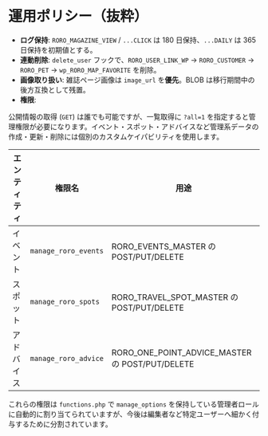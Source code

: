 # 運用ポリシー（抜粋）

- **ログ保持**: `RORO_MAGAZINE_VIEW` / `...CLICK` は 180 日保持、`...DAILY` は 365 日保持を初期値とする。
- **連動削除**: `delete_user` フックで、`RORO_USER_LINK_WP` → `RORO_CUSTOMER` → `RORO_PET` → `wp_RORO_MAP_FAVORITE` を削除。
- **画像取り扱い**: 雑誌ページ画像は `image_url` を**優先**。BLOB は移行期間中の後方互換として残置。
- **権限**:

 公開情報の取得 (`GET`) は誰でも可能ですが、一覧取得に `?all=1` を指定すると管理権限が必要になります。イベント・スポット・アドバイスなど管理系データの作成・更新・削除には個別のカスタムケイパビリティを使用します。

 | エンティティ | 権限名 | 用途 |
 |---|---|---|
 | イベント | `manage_roro_events` | RORO_EVENTS_MASTER の POST/PUT/DELETE |
 | スポット | `manage_roro_spots`  | RORO_TRAVEL_SPOT_MASTER の POST/PUT/DELETE |
 | アドバイス | `manage_roro_advice` | RORO_ONE_POINT_ADVICE_MASTER の POST/PUT/DELETE |

 これらの権限は `functions.php` で `manage_options` を保持している管理者ロールに自動的に割り当てられていますが、今後は編集者など特定ユーザーへ細かく付与するために分割されています。

